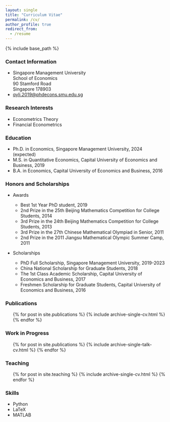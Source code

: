 ```yaml
---
layout: single
title: "Curriculum Vitae"
permalink: /cv/
author_profile: true
redirect_from:
  - /resume
---
```


{% include base_path %}

### Contact Information

* Singapore Management University   
  School of Economics   
  90 Stamford Road   
  Singapore 178903
* [qyli.2019@phdecons.smu.edu.sg](mailto:qyli.2019@phdecons.smu.edu.sg)  

### Research Interests

  * Econometrics Theory
  * Financial Econometrics

### Education

* Ph.D. in Economics, Singapore Management University, 2024 (expected)
* M.S. in Quantitative Economics, Capital University of Economics and Business, 2019
* B.A. in Economics, Capital University of Economics and Business, 2016

### Honors and Scholarships

* Awards
  * Best 1st Year PhD student, 2019
  * 2nd Prize in the 25th Beijing Mathematics Competition for College Students, 2014
  * 3rd Prize in the 24th Beijing Mathematics Competition for College Students, 2013
  * 3rd Prize in the 27th Chinese Mathematical Olympiad in Senior, 2011 
  * 2nd Prize in the 2011 Jiangsu Mathematical Olympic Summer Camp, 2011

* Scholarships
  * PhD Full Scholarship, Singapore Management University, 2019-2023
  * China National Scholarship for Graduate Students, 2018
  * The 1st Class Academic Scholarship, Capital University of Economics and Business, 2017 
  * Freshmen Scholarship for Graduate Students, Capital University of Economics and Business, 2016

### Publications

  <ul>{% for post in site.publications %}
    {% include archive-single-cv.html %}
  {% endfor %}</ul>
  
### Work in Progress

  <ul>{% for post in site.publications %}
    {% include archive-single-talk-cv.html %}
  {% endfor %}</ul>
  
### Teaching

  <ul>{% for post in site.teaching %}
    {% include archive-single-cv.html %}
  {% endfor %}</ul>
  
### Skills

* Python
* LaTeX
* MATLAB
